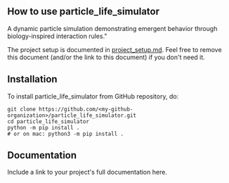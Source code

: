 ## How to use particle_life_simulator

A dynamic particle simulation demonstrating emergent behavior through biology-inspired interaction rules.\"

The project setup is documented in [project_setup.md](project_setup.md). Feel free to remove this document (and/or the link to this document) if you don't need it.

## Installation

To install particle_life_simulator from GitHub repository, do:

```console
git clone https://github.com/<my-github-organization>/particle_life_simulator.git
cd particle_life_simulator
python -m pip install .
# or on mac: python3 -m pip install .
```

## Documentation

Include a link to your project's full documentation here.


